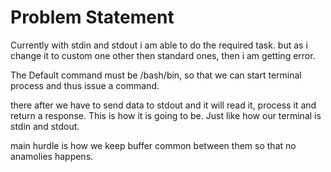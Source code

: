 # Problem Statement

Currently with stdin and stdout i am able to do the required task. but as i change it to custom one other then standard ones, then i am getting error.

The Default command must be /bash/bin, so that we can start terminal process and thus issue a command.

there after we have to send data to stdout and it will read it, process it and return a response. This is how it is going to be. Just like how our terminal is stdin and stdout. 

main hurdle is how we keep buffer common between them so that no anamolies happens.